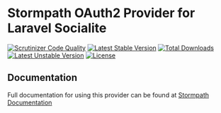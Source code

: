 # Stormpath OAuth2 Provider for Laravel Socialite

[![Scrutinizer Code Quality](https://img.shields.io/scrutinizer/g/SocialiteProviders/Stormpath.svg?style=flat-square)](https://scrutinizer-ci.com/g/SocialiteProviders/Stormpath/?branch=master)
[![Latest Stable Version](https://img.shields.io/packagist/v/socialiteproviders/stormpath.svg?style=flat-square)](https://packagist.org/packages/socialiteproviders/stormpath)
[![Total Downloads](https://img.shields.io/packagist/dt/socialiteproviders/stormpath.svg?style=flat-square)](https://packagist.org/packages/socialiteproviders/stormpath)
[![Latest Unstable Version](https://img.shields.io/packagist/vpre/socialiteproviders/stormpath.svg?style=flat-square)](https://packagist.org/packages/socialiteproviders/stormpath)
[![License](https://img.shields.io/packagist/l/socialiteproviders/stormpath.svg?style=flat-square)](https://packagist.org/packages/socialiteproviders/stormpath)

## Documentation

Full documentation for using this provider can be found at [Stormpath Documentation](http://socialiteproviders.github.io/providers/stormpath/)
